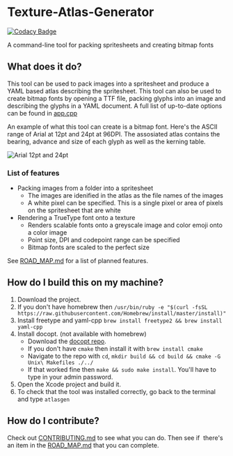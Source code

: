 # Texture-Atlas-Generator

[![Codacy Badge](https://api.codacy.com/project/badge/Grade/1f48977e74514538bae8de37cb04d063)](https://www.codacy.com/app/kerndog73/Texture-Atlas-Generator?utm_source=github.com&utm_medium=referral&utm_content=Kerndog73/Texture-Atlas-Generator&utm_campaign=badger)

A command-line tool for packing spritesheets and creating bitmap fonts

## What does it do?
This tool can be used to pack images into a spritesheet and produce a YAML based atlas describing the spritesheet. This tool can also be used to create bitmap fonts by opening a TTF file, packing glyphs into an image and describing the glyphs in a YAML document. A full list of up-to-date options can be found in [app.cpp](Texture%20Atlas%20Generator/app.cpp)

An example of what this tool can create is a bitmap font. Here's the ASCII range of Arial at 12pt and 24pt at 96DPI. The assosiated atlas contains the bearing, advance and size of each glyph as well as the kerning table.

![Arial 12pt and 24pt](https://i.imgur.com/Jj55BiP.png)

### List of features

*  Packing images from a folder into a spritesheet
   *  The images are idenified in the atlas as the file names of the images
   *  A white pixel can be specified. This is a single pixel or area of pixels on the spritesheet that are white
*  Rendering a TrueType font onto a texture
   *  Renders scalable fonts onto a greyscale image and color emoji onto a color image
   *  Point size, DPI and codepoint range can be specified
   *  Bitmap fonts are scaled to the perfect size

See [ROAD_MAP.md](ROAD_MAP.md) for a list of planned features.

## How do I build this on my machine?
1. Download the project.
2. If you don't have homebrew then `/usr/bin/ruby -e "$(curl -fsSL https://raw.githubusercontent.com/Homebrew/install/master/install)"`
3. Install freetype and yaml-cpp `brew install freetype2 && brew install yaml-cpp`
4. Install docopt. (not available with homebrew)
   * Download the [docopt repo](https://github.com/docopt/docopt.cpp). 
   * If you don't have `cmake` then install it with `brew install cmake`
   * Navigate to the repo with `cd`, `mkdir build && cd build && cmake -G Unix\ Makefiles ./../`
   * If that worked fine then `make && sudo make install`. You'll have to type in your admin password.
5. Open the Xcode project and build it.
6. To check that the tool was installed correctly, go back to the terminal and type `atlasgen`

## How do I contribute?
Check out [CONTRIBUTING.md](CONTRIBUTING.md) to see what you can do. Then see if  there's an item in the [ROAD_MAP.md](ROAD_MAP.md) that you can complete.
